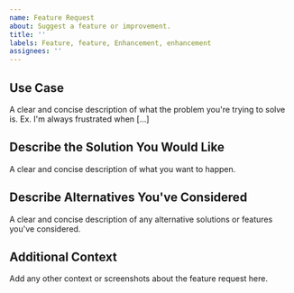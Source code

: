 ```yaml
---
name: Feature Request
about: Suggest a feature or improvement.
title: ''
labels: Feature, feature, Enhancement, enhancement
assignees: ''
---
```


## Use Case
A clear and concise description of what the problem you're trying to solve is. Ex. I'm always frustrated when [...]

## Describe the Solution You Would Like
A clear and concise description of what you want to happen.

## Describe Alternatives You've Considered
A clear and concise description of any alternative solutions or features you've considered.

## Additional Context
Add any other context or screenshots about the feature request here.
